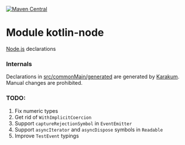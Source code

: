 [![Maven Central](https://img.shields.io/maven-central/v/org.jetbrains.kotlin-wrappers/kotlin-node)](https://search.maven.org/artifact/org.jetbrains.kotlin-wrappers/kotlin-node)

# Module kotlin-node

[Node.js](https://nodejs.org/) declarations

### Internals

Declarations in [src/commonMain/generated](./src/commonMain/generated) are generated
by [Karakum](https://github.com/karakum-team/karakum).
Manual changes are prohibited.

### TODO:

1) Fix numeric types
2) Get rid of `WithImplicitCoercion`
3) Support `captureRejectionSymbol` in `EventEmitter`
4) Support `asyncIterator` and `asyncDispose` symbols in `Readable`
5) Improve `TestEvent` typings
